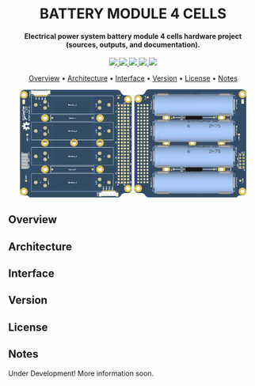 <h1 align="center">
	BATTERY MODULE 4 CELLS
	<br>
</h1>

<h4 align="center">Electrical power system battery module 4 cells hardware project (sources, outputs, and documentation).</h4>

<p align="center">
    <a href="">
		<img src="https://img.shields.io/badge/status-development-green?style=for-the-badge">
	</a>
    <a href="https://github.com/spacelab-ufsc/battery-module-4c/releases">
		<img src="https://img.shields.io/badge/version-0.1-blue?style=for-the-badge">
	</a>
	<a href="">
		<img src="https://img.shields.io/badge/CAD%20tool-altium%20v18.1.7-9cf?style=for-the-badge">
	</a>
	<a href="">
		<img src="https://img.shields.io/badge/license-GPL3-red?style=for-the-badge">
	</a>
	<a href="https://github.com/spacelab-ufsc/eps2">
		<img src="https://img.shields.io/badge/for%20more-here-lightgray?style=for-the-badge">
	</a>
</p>

<p align="center">
  	<a href="#overview">Overview</a> •
  	<a href="#architecture">Architecture</a> •
  	<a href="#interface">Interface</a> •
  	<a href="#version">Version</a> •
  	<a href="#license">License</a> •
  	<a href="#notes">Notes</a>
</p>

<p align="center">
	<img width="45%" src="https://github.com/spacelab-ufsc/battery-module-4c/blob/master/images/bat2-pcb-top.png">
	<img width="45%" src="https://github.com/spacelab-ufsc/battery-module-4c/blob/master/images/bat2-pcb-bottom.png">
</p>


## Overview

## Architecture

## Interface

## Version

## License

## Notes

Under Development! More information soon.
